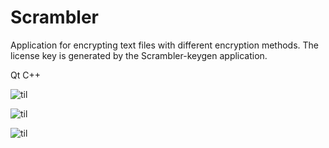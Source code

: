# Scrambler
Application for encrypting text files with different encryption methods.
The license key is generated by the Scrambler-keygen application.

Qt C++

![til](https://u2mmsa.am.files.1drv.com/y4mM5heGwkJRZJqXYcTnHZOlK6V8kMMRuMzz0qMciXWCkmLf9aOyM_h1H76A8JXJOUG4dwXrxsg2bGGZKWnYKH2qMF8JCoNjzVCfPzPfYbM_hBnhLgbXB__2eg6pYCLrP2GbwVAOq4HEbKa8NFV2EUINjKIPSsj7VNh-Kxc5DpwXNeyvJr_LXn4hpBhjQUEOTUH1BNkFuogItRYH4KCbu-Cwg?width=502&height=198&cropmode=none)

![til](https://vt5n6w.am.files.1drv.com/y4mAZk9ye8CsnqAtS6qtrkb4Td8kPBUDyPqlQywWCZigk_MMGY9oacEhrw_BBvKX12MzyzLxTh2K7rmmiSA3lHmNINXIKEsCG_PKrgEICXkBKWUbc3AD88fXekAfZdomVr9TPlPW5Q-bLODIZEGvR-SHmreXAgggnHntQ8_DZEfDvKu9qIiAOF3ibExS09vzNvlwxfkn9Sjx0qfnFVT3jQWoA?width=324&height=153&cropmode=none)

![til](https://48rrmw.am.files.1drv.com/y4m8VTip0gDswQMkfhlS4KnFEV4u9xFJ_5ebThVREtGO5fkoVMOGhx8n6oOLZN1O9PaayddgBs1DjrynOD5CMbOfx859noIarAOClEk-MHiZ8fcas0YkOSZ9ep-Udvg4Lxn61SrRuHMSE3HENuoQczvr0ck8oHhG2y77sJGdx48v6D1ZHaQg2wjZ_bh4SFCJI77eGoQG-WS6P32tgI0AM8s0w?width=565&height=244&cropmode=none)
